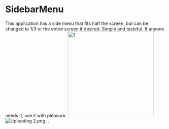 # SidebarMenu
This application has a side menu that fits half the screen, but can be changed to 1/3 or the entire screen if desired.
Simple and tasteful.
If anyone needs it, use it with pleasure.
<img width="270" alt="1" src="https://github.com/NikolayGrinko/SidebarMenu/assets/112849355/470ef969-8e7d-416d-abad-e7f90a626704">
![Uploading 2.png…]()
